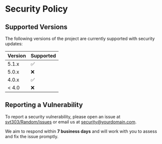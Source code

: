 # Security Policy

## Supported Versions

The following versions of the project are currently supported with security updates:

| Version | Supported |
| ------- | --------- |
| 5.1.x   | ✅        |
| 5.0.x   | ❌        |
| 4.0.x   | ✅        |
| < 4.0   | ❌        |

## Reporting a Vulnerability

To report a security vulnerability, please open an issue at [svt303/Random/issues](https://github.com/svt303/Random/issues) or email us at security@yourdomain.com.

We aim to respond within **7 business days** and will work with you to assess and fix the issue promptly.
